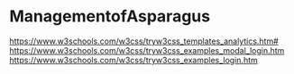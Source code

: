 # ManagementofAsparagus

https://www.w3schools.com/w3css/tryw3css_templates_analytics.htm#
https://www.w3schools.com/w3css/tryw3css_examples_modal_login.htm
https://www.w3schools.com/w3css/tryw3css_examples_login.htm
